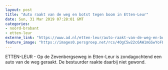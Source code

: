 ```yaml
---
layout: post
title: "Auto raakt van de weg en botst tegen boom in Etten-Leur"
date: Sun, 31 Mar 2019 07:28:01 GMT
categories: 
- noord-brabant 
- etten-leur 
externe_link: "https://www.ad.nl/etten-leur/auto-raakt-van-de-weg-en-botst-tegen-boom-in-etten-leur~a55db11b/"
feature_image: "https://images0.persgroep.net/rcs/4OgC5w22c6AW1mGSwYoFL_e1KTo/diocontent/144546333/_fitwidth/400/?appId=21791a8992982cd8da851550a453bd7f&quality=0.7"
---
```


ETTEN-LEUR - Op de Zevenbergseweg in Etten-Leur is zondagochtend een auto van de weg geraakt. De bestuurder raakte daarbij niet gewond.
